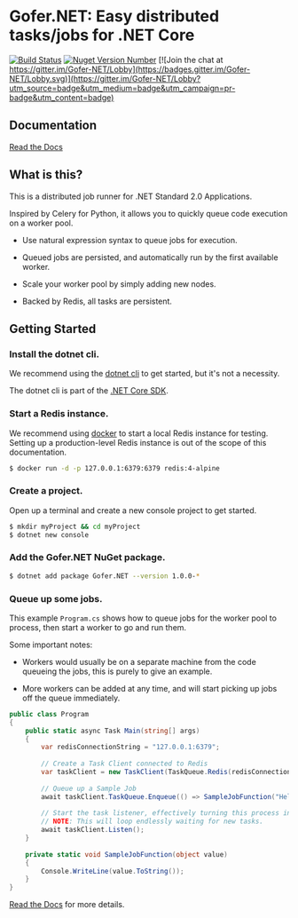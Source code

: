 # Gofer.NET: Easy distributed tasks/jobs for .NET Core

[![Build Status](https://travis-ci.org/brthor/Gofer.NET.svg?branch=master)](https://travis-ci.org/brthor/Gofer.NET)
[![Nuget Version Number](https://img.shields.io/nuget/v/Gofer.NET.svg)](https://www.nuget.org/packages/Gofer.NET)
[![Join the chat at https://gitter.im/Gofer-NET/Lobby](https://badges.gitter.im/Gofer-NET/Lobby.svg)](https://gitter.im/Gofer-NET/Lobby?utm_source=badge&utm_medium=badge&utm_campaign=pr-badge&utm_content=badge)

## Documentation

[Read the Docs](https://brthor.github.io/Gofer.NET/)

## What is this?

This is a distributed job runner for .NET Standard 2.0 Applications.

Inspired by Celery for Python, it allows you to quickly queue code execution on a worker pool.

- Use natural expression syntax to queue jobs for execution.

- Queued jobs are persisted, and automatically run by the first available worker.

- Scale your worker pool by simply adding new nodes.

- Backed by Redis, all tasks are persistent.

## Getting Started

### Install the dotnet cli.

We recommend using the [dotnet cli](https://dotnet.microsoft.com/download) to get started, but it's not a necessity. 

The dotnet cli is part of the [.NET Core SDK](https://dotnet.microsoft.com/download).

### Start a Redis instance.

We recommend using [docker](https://docs.docker.com/install/) to start a local Redis instance for testing. Setting up a production-level Redis instance is out of the scope of this documentation.

```bash
$ docker run -d -p 127.0.0.1:6379:6379 redis:4-alpine
```

### Create a project.

Open up a terminal and create a new console project to get started.

```bash
$ mkdir myProject && cd myProject
$ dotnet new console
```

### Add the Gofer.NET NuGet package.

```bash
$ dotnet add package Gofer.NET --version 1.0.0-*
```

### Queue up some jobs.

This example `Program.cs` shows how to queue jobs for the worker pool to process, then start a worker to go and run them. 

Some important notes:
 - Workers would usually be on a separate machine from the code queueing the jobs, this is purely to give an example.

 - More workers can be added at any time, and will start picking up jobs off the queue immediately.

```c#
public class Program
{
    public static async Task Main(string[] args)
    {
        var redisConnectionString = "127.0.0.1:6379";
        
        // Create a Task Client connected to Redis
        var taskClient = new TaskClient(TaskQueue.Redis(redisConnectionString));
        
        // Queue up a Sample Job
        await taskClient.TaskQueue.Enqueue(() => SampleJobFunction("Hello World!"));
        
        // Start the task listener, effectively turning this process into a worker.
        // NOTE: This will loop endlessly waiting for new tasks.
        await taskClient.Listen();
    }
    
    private static void SampleJobFunction(object value)
    {
        Console.WriteLine(value.ToString());
    }
}
```

[Read the Docs](https://brthor.github.io/Gofer.NET/) for more details.
 
